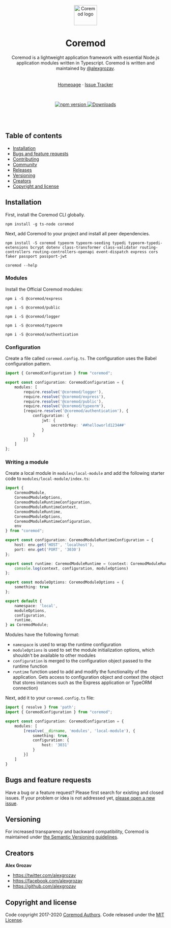<p align="center">
    <a href="https://coremod.io/">
        <img src="https://raw.githubusercontent.com/coremod-io/coremod/master/logo.svg" alt="Coremod logo" width=72 height=63>
    </a>
</p>

<h1 align="center">Coremod</h1>

<p align="center">
    Coremod is a lightweight application framework with essential Node.js application modules written in Typescript. Coremod is written and maintained by <a href="https://twitter.com/alexgrozav">@alexgrozav</a>.
    <br/>
    <br/>
    <br/>
    <a href="https://coremod.io">Homepage</a>
    ·
    <a href="https://github.com/coremod-io/coremod/issues">Issue Tracker</a>
</p>

<br/>

<p align="center">
    <a href="https://www.npmjs.com/package/coremod">
        <img src="https://img.shields.io/npm/v/coremod.svg" alt="npm version">
    </a>
    <a href="https://www.npmjs.com/package/coremod">
        <img src="https://img.shields.io/npm/dm/coremod.svg" alt="Downloads">
    </a>
</p>

<br/>
<br/>

## Table of contents
- [Installation](#installation)
- [Bugs and feature requests](#bugs-and-feature-requests)
- [Contributing](#contributing)
- [Community](#community)
- [Releases](#releases)
- [Versioning](#versioning)
- [Creators](#creators)
- [Copyright and license](#copyright-and-license)

## Installation
First, install the Coremod CLI globally.

~~~
npm install -g ts-node coremod
~~~

Next, add Coremod to your project and install all peer dependencies.

~~~
npm install -S coremod typeorm typeorm-seeding typedi typeorm-typedi-extensions bcrypt dotenv class-transformer class-validator routing-controllers routing-controllers-openapi event-dispatch express cors faker passport passport-jwt
~~~

~~~
coremod --help
~~~

### Modules
Install the Official Coremod modules:

~~~
npm i -S @coremod/express
~~~
~~~
npm i -S @coremod/public
~~~
~~~
npm i -S @coremod/logger
~~~
~~~
npm i -S @coremod/typeorm
~~~
~~~
npm i -S @coremod/authentication
~~~

### Configuration
Create a file called `coremod.config.ts`. The configuration uses the Babel configuration pattern.

~~~typescript
import { CoremodConfiguration } from "coremod";

export const configuration: CoremodConfiguration = {
    modules: [
        require.resolve('@coremod/logger'),
        require.resolve('@coremod/express'),
        require.resolve('@coremod/public'),
        require.resolve('@coremod/typeorm'),
        [require.resolve('@coremod/authentication'), {
            configuration: {
                jwt: {
                    secretOrKey: '##helloworld1234##'
                }
            }
        }]
    ]
};
~~~

### Writing a module
Create a local module in `modules/local-module` and add the following starter code to `modules/local-module/index.ts`:

~~~typescript
import {
    CoremodModule,
    CoremodModuleOptions,
    CoremodModuleRuntimeConfiguration,
    CoremodModuleRuntimeContext,
    CoremodModuleRuntime,
    CoremodModuleOptions,
    CoremodModuleRuntimeConfiguration, 
    env
} from "coremod";

export const configuration: CoremodModuleRuntimeConfiguration = {
    host: env.get('HOST', 'localhost'),
    port: env.get('PORT', '3030')
};

export const runtime: CoremodModuleRuntime = (context: CoremodModuleRuntimeContext, configuration: CoremodModuleRuntimeConfiguration, moduleOptions: CoremodModuleOptions) => {
    console.log(context, configuration, moduleOptions)
};

export const moduleOptions: CoremodModuleOptions = {
    something: true
};

export default {
    namespace: 'local',
    moduleOptions,
    configuration,
    runtime,
} as CoremodModule;
~~~

Modules have the following format:
- `namespace` is used to wrap the runtime configuration
- `moduleOptions` is used to set the module initialization options, which shouldn't be available to other modules
- `configuration` is merged to the configuration object passed to the runtime function
- `runtime` function used to add and modify the functionality of the application. Gets access to configuration object and context (the object that stores instances such as the Express application or TypeORM connection)

Next, add it to your `coremod.config.ts` file:

~~~typescript
import { resolve } from 'path';
import { CoremodConfiguration } from "coremod";

export const configuration: CoremodConfiguration = {
    modules: [
        [resolve(__dirname, 'modules', 'local-module'), {
            something: true,
            configuration: {
                host: '3031'
            }
        }]
    ]
}
~~~

## Bugs and feature requests
Have a bug or a feature request? Please first search for existing and closed issues.
If your problem or idea is not addressed yet, [please open a new issue](https://github.com/coremod-io/coremod/issues/new).

## Versioning
For increased transparency and backward compatibility,
Coremod is maintained under [the Semantic Versioning guidelines](https://semver.org/).

## Creators
**Alex Grozav**

- <https://twitter.com/alexgrozav>
- <https://facebook.com/alexgrozav>
- <https://github.com/alexgrozav>

## Copyright and license
Code copyright 2017-2020 [Coremod Authors](https://github.com/coremod-io/coremod/graphs/contributors).
Code released under the [MIT License](https://github.com/coremod-io/coremod/blob/master/packages/coremod/LICENSE).
